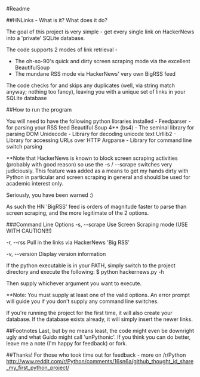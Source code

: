 #Readme

##HNLinks - What is it? What does it do?

The goal of this project is very simple - get every single link on HackerNews into a 'private' SQLite database. 

The code supports 2 modes of link retrieval -
* The oh-so-90's quick and dirty screen scraping mode via the excellent BeautifulSoup
* The mundane RSS mode via HackerNews' very own BigRSS feed

The code checks for and skips any duplicates (well, via string match anyway; nothing too fancy), 
leaving you with a unique set of links in your SQLite database

##How to run the program

You will need to have the following python libraries installed -
Feedparser - for parsing your RSS feed 
Beautiful Soup 4** (bs4) - The seminal library for parsing DOM
Unidecode - Library for decoding unicode text
Urllib2 - Library for accessing URLs over HTTP
Argparse - Library for command line switch parsing

**Note that HackerNews is known to block screen scraping activities (probably with good reason) so use the -s / --scrape switches very judiciously. 
This feature was added as a means to get my hands dirty with Python in particular and screen scraping in general and should be used for academic interest only. 

Seriously, you have been warned :)

As such the HN 'BigRSS' feed is orders of magnitude faster to parse than screen scraping, and the more legitimate of the 2 options. 

###Command Line Options
-s, --scrape	Use Screen Scraping mode (USE WITH CAUTION!!!)

-r, --rss		Pull in the links via HackerNews 'Big RSS'

-v, --version	Display version information

If the python executable is in your PATH, simply switch to the project directory and execute the following:
$ python hackernews.py -h

Then supply whichever argument you want to execute.

**Note: You must supply at least one of the valid options. 
An error prompt will guide you if you don't supply any command line switches. 

If you're running the project for the first time, it will also create your database. 
If the database exists already, it will simply insert the newer links.

##Footnotes
Last, but by no means least, the code might even be downright ugly and what Guido might call 'unPythonic'. 
If you think you can do better, leave me a note (I'm happy for feedback) or fork.

##Thanks!
For those who took time out for feedback - more on /r/Python
http://www.reddit.com/r/Python/comments/16sn6a/github_thought_id_share_my_first_python_project/
